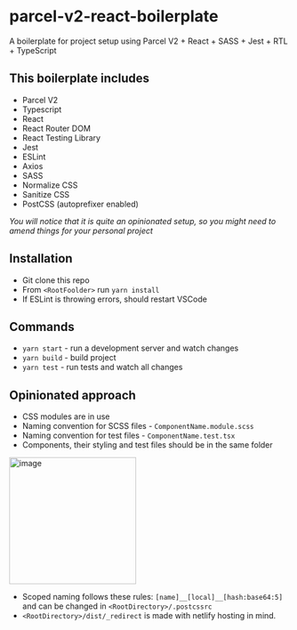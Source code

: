 # parcel-v2-react-boilerplate
A boilerplate for project setup using Parcel V2 + React + SASS + Jest + RTL + TypeScript

## This boilerplate includes
* Parcel V2
* Typescript
* React
* React Router DOM
* React Testing Library
* Jest
* ESLint
* Axios
* SASS
* Normalize CSS
* Sanitize CSS
* PostCSS (autoprefixer enabled)

*You will notice that it is quite an opinionated setup, so you might need to amend things for your personal project*

## Installation
* Git clone this repo
* From `<RootFoolder>` run `yarn install`
* If ESLint is throwing errors, should restart VSCode

## Commands
* `yarn start` - run a development server and watch changes
* `yarn build` - build project
* `yarn test` - run tests and watch all changes

## Opinionated approach
* CSS modules are in use
* Naming convention for SCSS files - `ComponentName.module.scss`
* Naming convention for test files - `ComponentName.test.tsx`
* Components, their styling and test files should be in the same folder
<img width="228" alt="image" src="https://user-images.githubusercontent.com/28874355/147749835-7bbd188d-f693-4a62-a80d-e94626cd994d.png">

* Scoped naming follows these rules: `[name]__[local]__[hash:base64:5]` and can be changed in `<RootDirectory>/.postcssrc`
* `<RootDirectory>/dist/_redirect` is made with netlify hosting in mind.
